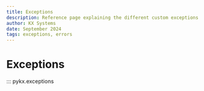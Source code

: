 ```yaml
---
title: Exceptions
description: Reference page explaining the different custom exceptions implemented in PyKX
author: KX Systems
date: September 2024
tags: exceptions, errors
---
```


# Exceptions

::: pykx.exceptions

